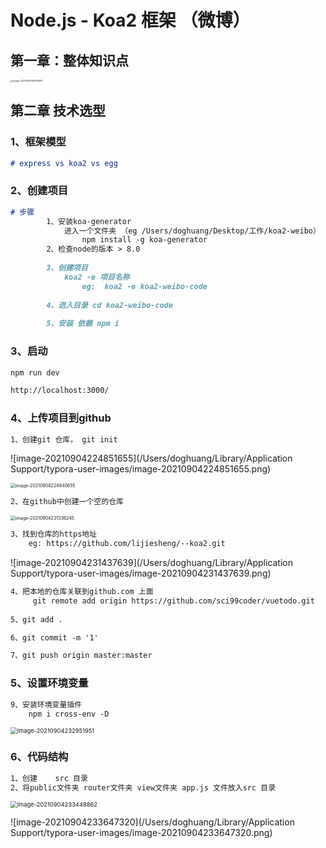 # Node.js - Koa2 框架 （微博）

## 第一章：整体知识点

<img src="/Users/doghuang/Library/Application Support/typora-user-images/image-20210904194638983.png" alt="image-20210904194638983" style="zoom: 25%;" />



## 第二章 技术选型

### 1、框架模型

```markdown
# express vs koa2 vs egg

```



### 2、创建项目

```markdown
# 步骤
		1、安装koa-generator
    		进入一个文件夹 （eg /Users/doghuang/Desktop/工作/koa2-weibo）
				npm install -g koa-generator
		2、检查node的版本 > 8.0
		
		3、创建项目
			koa2 -e 项目名称
				eg:  koa2 -e koa2-weibo-code
				
		4、进入目录 cd koa2-weibo-code 
		
		5、安装 依赖 npm i
```



### 3、启动

```markdown
npm run dev

http://localhost:3000/
```



### 4、上传项目到github

```markdown
1、创建git 仓库， git init
```

![image-20210904224851655](/Users/doghuang/Library/Application Support/typora-user-images/image-20210904224851655.png)

<img src="/Users/doghuang/Library/Application Support/typora-user-images/image-20210904224940655.png" alt="image-20210904224940655" style="zoom: 50%;" />

```markdown
2、在github中创建一个空的仓库
```

<img src="/Users/doghuang/Library/Application Support/typora-user-images/image-20210904231336245.png" alt="image-20210904231336245" style="zoom: 50%;" />

```markdown
3、找到仓库的https地址
	eg: https://github.com/lijiesheng/--koa2.git
```

![image-20210904231437639](/Users/doghuang/Library/Application Support/typora-user-images/image-20210904231437639.png)

```markdown
4、把本地的仓库关联到github.com 上面
	 git remote add origin https://github.com/sci99coder/vuetodo.git
	 
5、git add .

6、git commit -m '1'

7、git push origin master:master 
```



### 5、设置环境变量

```markdown
9、安装环境变量插件
	npm i cross-env -D
```

<img src="/Users/doghuang/Library/Application Support/typora-user-images/image-20210904232951951.png" alt="image-20210904232951951" style="zoom:67%;" />



### 6、代码结构

```markdown
1、创建	src 目录
2、将public文件夹 router文件夹 view文件夹 app.js 文件放入src 目录
```

<img src="/Users/doghuang/Library/Application Support/typora-user-images/image-20210904233448862.png" alt="image-20210904233448862" style="zoom: 67%;" />

![image-20210904233647320](/Users/doghuang/Library/Application Support/typora-user-images/image-20210904233647320.png)












